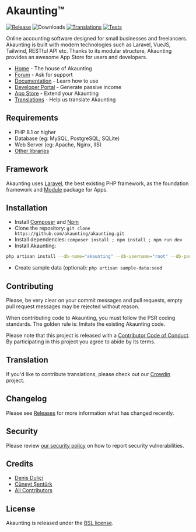 ﻿# Akaunting™

[![Release](https://img.shields.io/github/v/release/akaunting/akaunting?label=release)](https://github.com/akaunting/akaunting/releases)
![Downloads](https://img.shields.io/github/downloads/akaunting/akaunting/total?label=downloads)
[![Translations](https://badges.crowdin.net/akaunting/localized.svg)](https://crowdin.com/project/akaunting)
[![Tests](https://img.shields.io/github/actions/workflow/status/akaunting/akaunting/tests.yml?label=tests)](https://github.com/akaunting/akaunting/actions)

Online accounting software designed for small businesses and freelancers. Akaunting is built with modern technologies such as Laravel, VueJS, Tailwind, RESTful API etc. Thanks to its modular structure, Akaunting provides an awesome App Store for users and developers.

* [Home](https://akaunting.com) - The house of Akaunting
* [Forum](https://akaunting.com/forum) - Ask for support
* [Documentation](https://akaunting.com/hc/docs) - Learn how to use
* [Developer Portal](https://developer.akaunting.com) - Generate passive income
* [App Store](https://akaunting.com/apps) - Extend your Akaunting
* [Translations](https://crowdin.com/project/akaunting) - Help us translate Akaunting

## Requirements

* PHP 8.1 or higher
* Database (eg: MySQL, PostgreSQL, SQLite)
* Web Server (eg: Apache, Nginx, IIS)
* [Other libraries](https://akaunting.com/hc/docs/on-premise/requirements/)

## Framework

Akaunting uses [Laravel](http://laravel.com), the best existing PHP framework, as the foundation framework and [Module](https://github.com/akaunting/module) package for Apps.

## Installation

* Install [Composer](https://getcomposer.org/download) and [Npm](https://nodejs.org/en/download)
* Clone the repository: `git clone https://github.com/akaunting/akaunting.git`
* Install dependencies: `composer install ; npm install ; npm run dev`
* Install Akaunting:

```bash
php artisan install --db-name="akaunting" --db-username="root" --db-password="pass" --admin-email="admin@company.com" --admin-password="123456"
```

* Create sample data (optional): `php artisan sample-data:seed`

## Contributing

Please, be very clear on your commit messages and pull requests, empty pull request messages may be rejected without reason.

When contributing code to Akaunting, you must follow the PSR coding standards. The golden rule is: Imitate the existing Akaunting code.

Please note that this project is released with a [Contributor Code of Conduct](https://akaunting.com/conduct). By participating in this project you agree to abide by its terms.

## Translation

If you'd like to contribute translations, please check out our [Crowdin](https://crowdin.com/project/akaunting) project.

## Changelog

Please see [Releases](../../releases) for more information what has changed recently.

## Security

Please review [our security policy](https://github.com/akaunting/akaunting/security/policy) on how to report security vulnerabilities.

## Credits

* [Denis Duliçi](https://github.com/denisdulici)
* [Cüneyt Şentürk](https://github.com/cuneytsenturk)
* [All Contributors](../../contributors)

## License

Akaunting is released under the [BSL license](LICENSE.txt).
